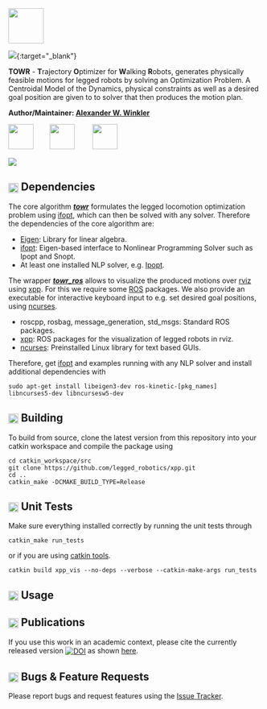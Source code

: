 
<img src="https://i.imgur.com/zm2nwF7.png" height="70" />

[<img src="https://i.imgur.com/2Rekk4u.png" />](https://awinkler.github.io/publications/mypdfs/18-ral-winkler.pdf "Open RA-L paper"){:target="_blank"}

**TOWR** - **T**rajectory **O**ptimizer for **W**alking **R**obots,  generates physically feasible motions for legged robots by solving an Optimization Problem. A Centroidal Model of the Dynamics, physical constraints as well as a desired goal position are given to to solver that then produces the motion plan. 

**Author/Maintainer: [Alexander W. Winkler](https://awinkler.github.io/ "Go to homepage")**

[<img src="https://i.imgur.com/uCvLs2j.png" height="50" />](http://www.adrl.ethz.ch/doku.php "Agile and Dexterous Robotics Lab")  &nbsp; &nbsp; &nbsp; &nbsp;[<img src="https://i.imgur.com/gYxWH9p.png" height="50" />](http://www.rsl.ethz.ch/ "Robotic Systems Lab")           &nbsp; &nbsp; &nbsp; &nbsp; [<img src="https://i.imgur.com/aGOnNTZ.png" height="50" />](https://www.ethz.ch/en.html "ETH Zurich")       

[<img src="https://i.imgur.com/j8lt5SE.png" />](https://youtu.be/0jE46GqzxMM "Play video on Youtube")


## <img align="center" height="20" src="https://i.imgur.com/fjS3xIe.png"/> Dependencies

The core algorithm [**_towr_**](towr) formulates the legged locomotion optimization problem using [ifopt], which can then be solved with any solver. Therefore the dependencies of the core algorithm are:
  * [Eigen]: Library for linear algebra.
  * [ifopt]: Eigen-based interface to Nonlinear Programming Solver such as Ipopt and Snopt.
  * At least one installed NLP solver, e.g. [Ipopt].
  
The wrapper [**_towr_ros_**](towr_ros) allows to visualize the produced motions over [rviz] using [xpp]. For this we require some [ROS] packages. We also provide an executable for interactive keyboard input to e.g. set desired goal positions, using [ncurses].
  * roscpp, rosbag, message_generation, std_msgs: Standard ROS packages.
  * [xpp]: ROS packages for the visualization of legged robots in rviz.
  * [ncurses]: Preinstalled Linux library for text based GUIs.

Therefore, get [ifopt] and examples running with any NLP solver and install additional dependencies with
      
    sudo apt-get install libeigen3-dev ros-kinetic-[pkg_names] libncurses5-dev libncursesw5-dev


## <img align="center" height="20" src="https://i.imgur.com/x1morBF.png"/> Building

To build from source, clone the latest version from this repository into your catkin workspace and compile the package using

    cd catkin_workspace/src
    git clone https://github.com/legged_robotics/xpp.git
    cd ..
    catkin_make -DCMAKE_BUILD_TYPE=Release


## <img align="center" height="20" src="https://i.imgur.com/026nVBV.png"/> Unit Tests

Make sure everything installed correctly by running the unit tests through

    catkin_make run_tests
    
or if you are using [catkin tools].

    catkin build xpp_vis --no-deps --verbose --catkin-make-args run_tests


## <img align="center" height="20" src="https://i.imgur.com/vAYeCzC.png"/> Usage


## <img align="center" height="20" src="https://i.imgur.com/dHQx91Q.png"/> Publications

If you use this work in an academic context, please cite the currently released version <a href="https://doi.org/10.5281/zenodo.1135005"><img src="https://zenodo.org/badge/DOI/10.5281/zenodo.1135005.svg" alt="DOI" align="center"></a> as shown [here](https://zenodo.org/record/1135005/export/hx#.Wk3szDCGPmF).


##  <img align="center" height="20" src="https://i.imgur.com/H4NwgMg.png"/> Bugs & Feature Requests

Please report bugs and request features using the [Issue Tracker](https://github.com/ethz-adrl/towr/issues).



[HyQ]: https://www.iit.it/research/lines/dynamic-legged-systems
[ROS]: http://www.ros.org
[xpp]: http://wiki.ros.org/xpp
[ifopt]: https://github.com/ethz-adrl/ifopt
[Ipopt]: https://projects.coin-or.org/Ipopt
[ncurses]: http://invisible-island.net/ncurses/man/ncurses.3x.html
[Snopt]: http://www.sbsi-sol-optimize.com/asp/sol_product_snopt.htm
[rviz]: http://wiki.ros.org/rviz
[catkin tools]: http://catkin-tools.readthedocs.org/
[Eigen]: http://eigen.tuxfamily.org
[Fa2png]: http://fa2png.io/r/font-awesome/link/

